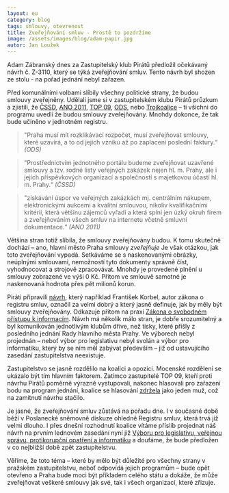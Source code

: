 ```yaml
---
layout: eu
category: blog
tags: smlouvy, otevrenost
title: Zveřejňování smluv - Prostě to pozdržíme
image: /assets/images/blog/adam-papir.jpg
autor: Jan Loužek
---
```


Adam Zábranský dnes za Zastupitelský klub Pirátů předložil očekávaný návrh č. Z-3110, který se týká zveřejňování smluv. Tento návrh byl shozen ze stolu - na pořad jednání nebyl zařazen.

Před komunálními volbami slíbily všechny politické strany, že budou smlouvy zveřejněny. Udělali jsme si v zastupitelském klubu Pirátů průzkum a zjistili, že [ČSSD](http://prazsky.cssd.cz/10825-VOLEBNI_PROGRAM__.pdf), [ANO 2011](http://www.anobudelip.cz/cs/volby/program-pro-prahu/), [TOP 09](http://www.top09.cz/files/soubory/volebni-program-top-09-pro-prahu_226.pdf), [ODS](http://www.ods.cz/media/reading/program-ods-zhmp-2014[1].pdf), nebo [Trojkoalice](http://www.trojkoalice.cz/wp-content/uploads/volebni_program_01.pdf) – ti všichni do programu uvedli že budou smlouvy zveřejňovány. Mnohdy dokonce, že tak bude učiněno v jednotném registru. 

> "Praha musí mít rozklikávací rozpočet, musí zveřejňovat smlouvy, které uzavírá, a to od jejich vzniku až po zaplacení poslední faktury.“ *(ODS)*

> "Prostřednictvím jednotného portálu budeme zveřejňovat uzavřené smlouvy a tzv. rodné listy veřejných zakázek nejen hl. m. Prahy, ale i jejích příspěvkových  organizací a společností s majetkovou účastí hl. m. Prahy.“ *(ČSSD)*

> "získávání úspor ve veřejných zakázkách mj. centrálním nákupem, elektronickými aukcemi a kvalitní smlouvou, nikoliv kvalifikačními kritérii, která většinu zájemců vyřadí a která splní jen úzký okruh firem a zveřejňováním všech smluv na internetu včetně smluvní dokumentace.“ *(ANO 2011)*

Většina stran totiž slíbila, že smlouvy zveřejňovány budou. K tomu skutečně dochází – ano, hlavní město Praha smlouvy *zveřejňuje* Je však otázkou, jak toto zveřejňování vypadá. Setkáváme se s naskenovanými obrázky, neúplnými smlouvami, nemožností tyto dokumenty správně číst, vyhodnocovat a strojově zpracovávat. Mnohdy je provedené plnění u smlouvy zobrazené ve výši 0 Kč. Přitom ve smlouvě samotné je naskenovaná hodnota přes pět milionů korun.

Piráti připravili [návrh](http://praha.pirati.cz/assets/static/3110.pdf), který například František Korbel, autor zákona o registru smluv, označil za velmi dobrý a který jasně definuje, jak by měly být smlouvy zveřejňovány. Odkazuje přitom na praxi [Zákona o svobodném přístupu k informacím](http://www.zakonyprolidi.cz/cs/1999-106). Návrh má několik málo stran, je dobře srozumitelný a byl komunikován jednotlivým klubům dříve, než tisky, které přišly z posledního jednání Rady hlavního města Prahy. Ve výborech nebyl projednán – neboť výbor pro legislativu nebyl svolán a výbor pro informatiku, který by se ním měl zabývat především – již od ustavujícího zasedání zastupitelstva neexistuje.

Zastupitelstvo se jasně rozdělilo na koalici a opozici. Mocenské rozdělení se ukázalo být tím hlavním faktorem. Zatímco zastupitelé TOP 09, kteří proti návrhu Pirátů poměrně výrazně vystupovali, nakonec hlasovali pro zařazení bodu na program jednání, koalice se hlasování [zdržela](https://fbcdn-sphotos-b-a.akamaihd.net/hphotos-ak-xap1/v/t1.0-9/s720x720/10857898_750320291723288_4456064609205377578_n.jpg?oh=991d92770a73a10aa21466129ab77e12&oe=55017D8C&__gda__=1426160594_18f69e2d1cb0f70e62ca3fda9cb45077) jako jeden muž, což na zamítnutí návrhu stačilo. 

Je jasné, že zveřejňování smluv zůstává na pořadu dne. I v současné době běží v Poslanecké sněmovně diskuze ohledně Registru smluv, která trvá již velmi dlouho. I přes dnešní rozhodnutí koalice vítáme příslib projednat náš návrh na prvním lednovém zasedání nyní již [Výboru pro legislativu, veřejnou správu, protikorupční opatření a informatiku](http://www.praha.eu/jnp/cz/o_meste/primator_a_volene_organy/zastupitelstvo/vybory_zastupitelstva/index.html?committeeId=30109) a doufáme, že bude předložen v co nejbližší době zpět zastupitelstvu.

Věříme, že toto téma – které by mělo být důležité pro všechny strany v pražském zastupitelstvu, neboť odpovídá jejich programům – bude opět otevřeno a Praha bude moci být příkladem celého státu a dokáže, že může zveřejňovat veškeré smlouvy jak své, tak i všech organizací, které zřizuje. 


